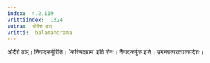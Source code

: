 ```yaml
---
index:  4.2.119
vrittiindex:  1324
sutra:  ओर्देशे ठञ्
vritti:  balamanorama 
---
```


ओर्देशे ठञ्। निषादकर्षूरिति। `कश्चिद्ग्राम' इति शेषः। नैषादकर्षुक इति। उगन्तात्परत्वात्कादेशः। 

